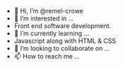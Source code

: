 - 👋 Hi, I’m @remel-crowe
- 👀 I’m interested in ...
- Front end software development.
- 🌱 I’m currently learning ...
- Javascript along with HTML & CSS
- 💞️ I’m looking to collaborate on ...
- 📫 How to reach me ...

<!---
remel-crowe/remel-crowe is a ✨ special ✨ repository because its `README.md` (this file) appears on your GitHub profile.
You can click the Preview link to take a look at your changes.
--->
